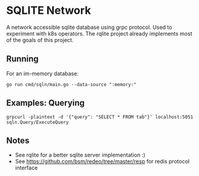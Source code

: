 # SQLITE Network 

A network accessible sqlite database using grpc protocol. Used to experiment with k8s operators.
The rqlite project already implements most of the goals of this project.

## Running 

For an im-memory database:

    go run cmd/sqln/main.go --data-source ":memory:"

## Examples: Querying

    grpcurl -plaintext -d '{"query": "SELECT * FROM tab"}' localhost:5051 sqln.Query/ExecuteQuery

## Notes

- See rqlite for a better sqlite server implementation :)
- See https://github.com/bsm/redeo/tree/master/resp for redis protocol interface
